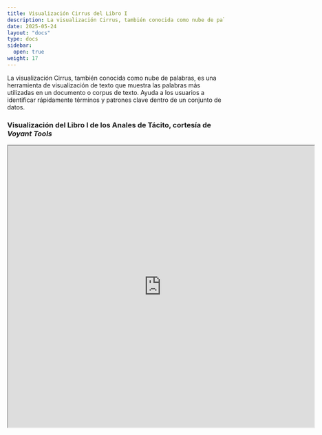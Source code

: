 ```yaml
---
title: Visualización Cirrus del Libro I
description: La visualización Cirrus, también conocida como nube de palabras, es una herramienta de visualización de texto que muestra las palabras más utilizadas en un documento o corpus de texto.
date: 2025-05-24
layout: "docs"
type: docs
sidebar:
  open: true
weight: 17
---
```


La visualización Cirrus, también conocida como nube de palabras, es una herramienta de visualización de texto que muestra las palabras más utilizadas en un documento o corpus de texto. Ayuda a los usuarios a identificar rápidamente términos y patrones clave dentro de un conjunto de datos.

### Visualización del Libro I de los Anales de Tácito, cortesía de *Voyant Tools*

<!--	Exported from Voyant Tools (voyant-tools.org).
The iframe src attribute below uses a relative protocol to better function with both
http and https sites, but if you're embedding this into a local web page (file protocol)
you should add an explicit protocol (https if you're using voyant-tools.org, otherwise
it depends on this server.
Feel free to change the height and width values or other styling below: -->
<iframe style='width: 712px; height: 655px;' src='https://voyant-tools.org/tool/Cirrus/?view=Cirrus&stopList=keywords-3a0159c0d422d0b4aa839014457c3df9&visible=100&corpus=bb9562f5e4a33f8683c586eb19d1aae1'></iframe>
